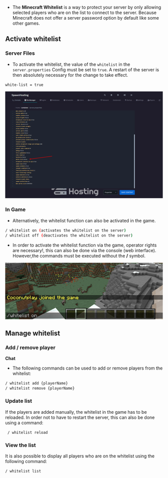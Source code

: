 - The **Minecraft Whitelist** is a way to protect your server by only allowing selected players who are on the list to connect to the server. Because Minecraft does not offer a server password option by default like some other games.




## Activate whitelist 



### Server Files

- To activate the whitelist, the value of the ``whitelist`` in the ``server.properties`` Config must be set to ``true``. A restart of the server is then absolutely necessary for the change to take effect.

```
white-list = true
```

![](/img/whitelist/wl2.png)



### In Game

- Alternatively, the whitelist function can also be activated in the game.

```bash
/ whitelist on (activates the whitelist on the server)
/ whitelist off (deactivates the whitelist on the server)
```

- In order to activate the whitelist function via the game, operator rights are necessary!, this can also be done via the console (web interface). However,the commands must be executed without the **/** symbol.

![](/img/whitelist/wl1.png)


## Manage whitelist



### Add / remove player



**Chat**

- The following commands can be used to add or remove players from the whitelist:

```
/ whitelist add {playerName}
/ whitelist remove {playerName}
```


### Update list

If the players are added manually, the whitelist in the game has to be reloaded. In order not to have to restart the server, this can also be done using a command:

```
 / whitelist reload
```



### View the list

It is also possible to display all players who are on the whitelist using the following command: 

```
/ whitelist list
```
